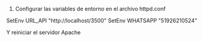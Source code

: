 1. Configurar las variables de entorno en el archivo httpd.conf 

SetEnv URL_API "http://localhost/3500"
SetEnv WHATSAPP "51926210524"

Y reiniciar el servidor Apache
